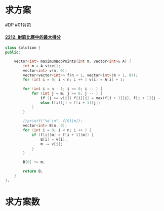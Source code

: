 # 求方案
#DP #01背包
#### [2212. 射箭比赛中的最大得分](https://leetcode-cn.com/problems/maximum-points-in-an-archery-competition/)
~~~c++
class Solution {
public:

    vector<int> maximumBobPoints(int m, vector<int>& A) {
        int n = A.size(); 
        vector<int> v(n, 0); 
        vector<vector<int>> f(n + 1, vector<int>(m + 1, 0)); 
        for (int i = 0; i < n; i ++ ) v[i] = A[i] + 1;
        
        for (int i = n - 1; i >= 0; i -- ) {
            for (int j = m; j >= 0; j -- ) {
                if (j >= v[i]) f[i][j] = max(f[i + 1][j], f[i + 1][j - v[i]] + i);
                else f[i][j] = f[i + 1][j]; 
            }
        }
        
        //printf("%d \n", f[0][m]); 
        vector<int> B(n, 0); 
        for (int i = 0; i < n; i ++ ) {
            if (f[i][m] > f[i + 1][m]) {
                B[i] = v[i];
                m -= v[i];
            }
        }

        B[0] += m; 
        
        return B;
    }
};
~~~

# 求方案数
~~~c++

~~~